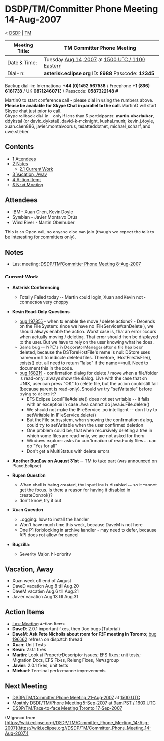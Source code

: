 

DSDP/TM/Committer Phone Meeting 14-Aug-2007
===========================================

< [DSDP](https://wiki.eclipse.org/DSDP "DSDP")‎ | [TM](./TM "DSDP/TM")

| Meeting Title: | **TM Committer Phone Meeting** |
| --- | --- |
| Date & Time: | Tuesday [Aug 14, 2007](./index.php?title=Aug_14,_2007&action=edit&redlink=1 "Aug 14, 2007 (page does not exist)") at [1500 UTC / 1100 Eastern](http://www.timeanddate.com/worldclock/meetingdetails.html?year=2007&month=8&day=14&hour=15&min=00&sec=0&p1=224&p2=159&p3=250&p4=136&p5=223&iv=1800) |
| Dial-in: | **asterisk.eclipse.org** ID: **8988** Passcode: **12345** |

Backup dial-in: International **+44 (0)1452 567588** / Freephone **+1 (866) 6161738** / UK **08712460713** / Passcode: **0587322148 #**

MartinO to start conference call - please dial in using the numbers above.  
**Please be available for Skype Chat in parallel to the call.** MartinO will start Skype chat just prior to call.  
Skype fallback dial-in - only if less than 5 participants: **martin.oberhuber**, ddykstal (or david\_dykstal), david-k-mcknight, kushal.munir, kevin.j.doyle, xuan.chen886, javier.montalvoorus, tedatteddotnet, michael\_scharf, and uwe.stieber.  

Contents
--------

*   [1 Attendees](#Attendees)
*   [2 Notes](#Notes)
    *   [2.1 Current Work](#Current-Work)
*   [3 Vacation, Away](#Vacation.2C-Away)
*   [4 Action Items](#Action-Items)
*   [5 Next Meeting](#Next-Meeting)

Attendees
---------

*   IBM - Xuan Chen, Kevin Doyle
*   Symbian - Javier Montalvo Orús
*   Wind River - Martin Oberhuber

This is an Open call, so anyone else can join (though we expect the talk to be interesting for committers only).

Notes
-----

*   Last meeting: [DSDP/TM/Committer Phone Meeting 8-Aug-2007](./Committer_Phone_Meeting_8-Aug-2007 "DSDP/TM/Committer Phone Meeting 8-Aug-2007")

### Current Work

*   **Asterisk Conferencing**
    *   Totally Failed today -- Martin could login, Xuan and Kevin not - connection very choppy

*   **Kevin Read-Only Questions**
    *   [bug 197855](https://bugs.eclipse.org/bugs/show_bug.cgi?id=197855) \- when to enable the move / delete actions? - Depends on the File System: since we have no IFileService#canDelete(), we should always enable the action. Worst case is, that an error occurs when actually moving / deleting. That error should then be displayed to the user. But we have to rely on the user knowing what he does.
    *   Same bug -- NPE's in DecoratorManager after a file has been deleted, because the DSToreHostFile's name is null: DStore uses name==null to indicate deleted files. Therefore, IHostFile#isFile(), exists() etc. all need to return "false" if the name==null. Need to document this in the code.
    *   [bug 168219](https://bugs.eclipse.org/bugs/show_bug.cgi?id=168219) \- confirmation dialog for delete / move when a file/folder is read-only: always show the dialog. Live with the case that on UNIX, user can press "OK" to delete file, but the action could still fail (because parent is read-only). Should we try "setWritable" before trying to delete it?
        *   EFS Eclipse LocalFile#delete() does not set writable -- it fails with an exception in case Java cannot do java.io.File.delete()
        *   We should not make the IFileService too intelligent -- don't try to setWritable in IFileService.delete()
        *   But the File subsystem, when showing the confirmation dialog, could try to setWritable when the user confirmed deletion
        *   One problem could be, that when recursively deleting a tree in which some files are read-only, we are not asked for them
        *   Windows explorer asks for confirmation of read-only files ... can do "Yes for all"
        *   Don't get a MultiStatus with delete errors
*   **Another BugDay on August 31st** \-\- TM to take part (was announced on PlanetEclipse)

  

*   **Rupen Question**
    *   When shell is being created, the inputLine is disabled -- so it cannot get the focus. Is there a reason for having it disabled in createControl()?
    *   don't know, try it out

  

*   **Xuan Question**
    *   Logging: how to install the handler
    *   Won't have much time this week, because DaveM is not here
    *   One P1 for blocking in archive handler - may need to defer, because API does not allow for cancel

  

*   **Bugzilla**:
    *   [Severity Major](https://bugs.eclipse.org/bugs/buglist.cgi?query_format=advanced&classification=DSDP&product=Target+Management&bug_status=UNCONFIRMED&bug_status=NEW&bug_status=ASSIGNED&bug_status=REOPENED&bug_severity=blocker&bug_severity=critical&bug_severity=major&cmdtype=doit), [hi-priority](https://bugs.eclipse.org/bugs/buglist.cgi?query_format=advanced&classification=DSDP&product=Target+Management&bug_status=UNCONFIRMED&bug_status=NEW&bug_status=ASSIGNED&bug_status=REOPENED&cmdtype=doit&field0-0-0=priority&type0-0-0=regexp&value0-0-0=P%5B12%5D&field0-0-1=bug_severity&type0-0-1=regexp&value0-0-1=blocker%7Ccritical%7Cmajor)

Vacation, Away
--------------

*   Xuan week off end of August
*   DaveD vacation Aug.8 till Aug.20
*   DaveM vacation Aug.6 till Aug.21
*   Javier vacation Aug.13 till Aug.31

Action Items
------------

*   [Last Meeting](./Committer_Phone_Meeting_8-Aug-2007#Action_Items "DSDP/TM/Committer Phone Meeting 8-Aug-2007") Action Items
*   **DaveD**: 2.0.1 important fixes, then Doc bugs (Tutorial)
*   **DaveM**: **Ask Pete Nicholls about room for F2F meeting in Toronto**; [bug 196662](https://bugs.eclipse.org/bugs/show_bug.cgi?id=196662) refresh on dispatch thread
*   **Xuan**: Unit Tests
*   **Kevin**: 2.0.1 fixes
*   **Martin**: Look at PropertyDescriptor issues; EFS fixes; unit tests; Migration Docs, EFS Fixes, Releng Fixes, Newsgroup
*   **Javier**: 2.0.1 fixes, unit tests
*   **Michael**: Terminal performance improvements

Next Meeting
------------

*   [DSDP/TM/Committer Phone Meeting 21-Aug-2007](./Committer_Phone_Meeting_21-Aug-2007 "DSDP/TM/Committer Phone Meeting 21-Aug-2007") at [1500 UTC](http://www.timeanddate.com/worldclock/meetingdetails.html?year=2007&month=8&day=21&hour=15&min=00&sec=0&p1=224&p2=159&p3=250&p4=136&p5=223&iv=1800)
*   Monthly [DSDP/TM/Phone Meeting 5-Sep-2007](./Phone_Meeting_5-Sep-2007 "DSDP/TM/Phone Meeting 5-Sep-2007") at [9am PST / 1600 UTC](http://www.timeanddate.com/worldclock/fixedtime.html?month=9&day=5&year=2007&hour=16&min=00&sec=0&p1=0)
*   [DSDP/TM/Face-to-face Meeting Toronto 17-Sep-2007](./Face-to-face_Meeting_Toronto_17-Sep-2007 "DSDP/TM/Face-to-face Meeting Toronto 17-Sep-2007")


(Migrated from [https://wiki.eclipse.org//DSDP/TM/Committer_Phone_Meeting_14-Aug-2007](https://wiki.eclipse.org//DSDP/TM/Committer_Phone_Meeting_14-Aug-2007))